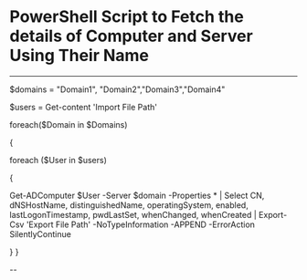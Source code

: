 # PowerShell Script to Fetch the details of Computer and Server Using Their Name

---

$domains = "Domain1", "Domain2","Domain3","Domain4" 

$users = Get-content 'Import File Path'

foreach($Domain in $Domains)                                                 

{

foreach ($User in $users)

{

Get-ADComputer $User -Server $domain -Properties * | Select CN, dNSHostName, distinguishedName, operatingSystem, enabled, lastLogonTimestamp, pwdLastSet, whenChanged, whenCreated | Export-Csv 'Export File Path' -NoTypeInformation -APPEND -ErrorAction SilentlyContinue

}
}

--
